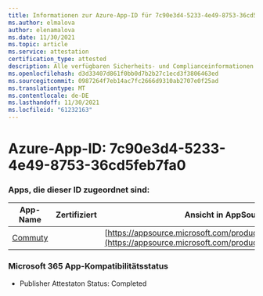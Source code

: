 ```yaml
---
title: Informationen zur Azure-App-ID für 7c90e3d4-5233-4e49-8753-36cd5feb7fa0
ms.author: elmalova
author: elenamalova
ms.date: 11/30/2021
ms.topic: article
ms.service: attestation
certification_type: attested
description: Alle verfügbaren Sicherheits- und Complianceinformationen für 7c90e3d4-5233-4e49-8753-36cd5feb7fa0.
ms.openlocfilehash: d3d33407d861f0bb0d7b2b27c1ecd3f3806463ed
ms.sourcegitcommit: 0987264f7eb14ac7fc2666d9310ab2707e0f25ad
ms.translationtype: MT
ms.contentlocale: de-DE
ms.lasthandoff: 11/30/2021
ms.locfileid: "61232163"
---
```

# <a name="azure-app-id-7c90e3d4-5233-4e49-8753-36cd5feb7fa0"></a>Azure-App-ID: 7c90e3d4-5233-4e49-8753-36cd5feb7fa0


### <a name="apps-associated-with-this-id"></a>Apps, die dieser ID zugeordnet sind:
| **App-Name** | **Zertifiziert** | **Ansicht in AppSource** |
|--------------|---------------|-----------------------|
| [Commuty](https://docs.microsoft.com/microsoft-365-app-certification/forward/WA200003325) |  | [https://appsource.microsoft.com/product/office/WA200003325](https://appsource.microsoft.com/product/office/WA200003325) |

### <a name="microsoft-365-app-compliance-status"></a>Microsoft 365 App-Kompatibilitätsstatus
- Publisher Attestaton Status: Completed

